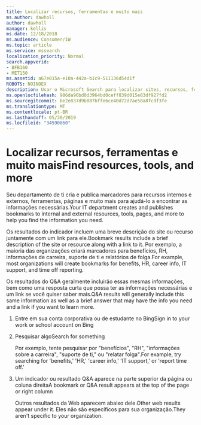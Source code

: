 ```yaml
---
title: Localizar recursos, ferramentas e muito mais
ms.author: dawholl
author: dawholl
manager: kellis
ms.date: 12/18/2018
ms.audience: Consumer/IW
ms.topic: article
ms.service: mssearch
localization_priority: Normal
search.appverid:
- BFB160
- MET150
ms.assetid: a67e015a-e10a-442a-b1c9-511136d54d1f
ROBOTS: NOINDEX
description: Usar o Microsoft Search para localizar sites, recursos, ferramentas e links da intranet para informações internas
ms.openlocfilehash: 986da96bd0d3964bd0ceff839d015e83df927fd2
ms.sourcegitcommit: be2e837d9b087bffe6ce40d72d7ae58a8fcdf3fe
ms.translationtype: MT
ms.contentlocale: pt-BR
ms.lasthandoff: 05/30/2019
ms.locfileid: "34590860"
---
```

# <a name="find-resources-tools-and-more"></a><span data-ttu-id="e3151-103">Localizar recursos, ferramentas e muito mais</span><span class="sxs-lookup"><span data-stu-id="e3151-103">Find resources, tools, and more</span></span>

<span data-ttu-id="e3151-104">Seu departamento de ti cria e publica marcadores para recursos internos e externos, ferramentas, páginas e muito mais para ajudá-lo a encontrar as informações necessárias.</span><span class="sxs-lookup"><span data-stu-id="e3151-104">Your IT department creates and publishes bookmarks to internal and external resources, tools, pages, and more to help you find the information you need.</span></span>
  
<span data-ttu-id="e3151-105">Os resultados do indicador incluem uma breve descrição do site ou recurso juntamente com um link para ele.</span><span class="sxs-lookup"><span data-stu-id="e3151-105">Bookmark results include a brief description of the site or resource along with a link to it.</span></span> <span data-ttu-id="e3151-106">Por exemplo, a maioria das organizações criará marcadores para benefícios, RH, informações de carreira, suporte de ti e relatórios de folga.</span><span class="sxs-lookup"><span data-stu-id="e3151-106">For example, most organizations will create bookmarks for benefits, HR, career info, IT support, and time off reporting.</span></span>
  
<span data-ttu-id="e3151-107">Os resultados do Q&A geralmente incluirão essas mesmas informações, bem como uma resposta curta que possa ter as informações necessárias e um link se você quiser saber mais.</span><span class="sxs-lookup"><span data-stu-id="e3151-107">Q&A results will generally include this same information as well as a brief answer that may have the info you need and a link if you want to learn more.</span></span>
  
1. <span data-ttu-id="e3151-108">Entre em sua conta corporativa ou de estudante no Bing</span><span class="sxs-lookup"><span data-stu-id="e3151-108">Sign in to your work or school account on Bing</span></span> 
    
2. <span data-ttu-id="e3151-109">Pesquisar algo</span><span class="sxs-lookup"><span data-stu-id="e3151-109">Search for something</span></span>
    
    <span data-ttu-id="e3151-110">Por exemplo, tente pesquisar por "benefícios", "RH", "informações sobre a carreira", "suporte de ti," ou "relatar folga".</span><span class="sxs-lookup"><span data-stu-id="e3151-110">For example, try searching for 'benefits,' 'HR,' 'career info,' 'IT support,' or 'report time off.'</span></span>
    
3. <span data-ttu-id="e3151-111">Um indicador ou resultado Q&A aparece na parte superior da página ou coluna direita</span><span class="sxs-lookup"><span data-stu-id="e3151-111">A bookmark or Q&A result appears at the top of the page or right column</span></span>
    
    <span data-ttu-id="e3151-112">Outros resultados da Web aparecem abaixo dele.</span><span class="sxs-lookup"><span data-stu-id="e3151-112">Other web results appear under it.</span></span> <span data-ttu-id="e3151-113">Eles não são específicos para sua organização.</span><span class="sxs-lookup"><span data-stu-id="e3151-113">They aren't specific to your organization.</span></span>

  

